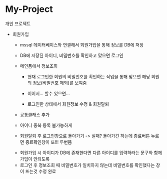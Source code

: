 # My-Project
개인 프로젝트

- 회원가입
	- mssql 데이터베이스와 연결해서 회원가입을 통해 정보를 DB에 저장
	- DB에 저장된 아이디, 비밀번호를 확인하고 맞으면 로그인
	- 메인폼에서 정보조회
		- 현재 로그인한 회원의 비밀번호를 확인하는 작업을 통해 맞으면 해당 회원의 정보(비밀번호 제외)를 보여줌
		
		- 이어서... 할수 있으면...
		- 로그인한 상태에서 회원정보 수정 & 회원탈퇴
		
		
	- 공통클래스 추가
	
	
	- 아이디 중복 등록 불가능하게
	- 회원탈퇴 후 로그인창으로 돌아가기 -> 실패? 돌아가긴 하는데 종료버튼 누르면 종료확인창이 또!!! 두번뜸
	
	+ 회원가입 시 아이디가 DB에 존재한다면 다른 아이디를 입력하라는 문구와 함께 가입이 안되도록 
	+ 로그인 후 정보조회 때 비밀번호가 일치하지 않는데 비밀번호를 확인했다는 창이 뜨는것 수정 완료
	
